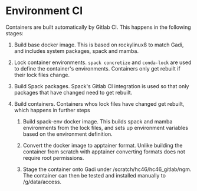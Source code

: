 # Environment CI

Containers are built automatically by Gitlab CI. This happens in the following stages:

1. Build base docker image. This is based on rockylinux8 to match Gadi, and
   includes system packages, spack and mamba.

2. Lock container environments. `spack concretize` and `conda-lock` are used to
   define the container's environments. Containers only get rebuilt if their
   lock files change.

3. Build Spack packages. Spack's Gitlab CI integration is used so that only
   packages that have changed need to get rebuilt.

4. Build containers. Containers whos lock files have changed get rebuilt, which
   happens in further steps

    1. Build spack-env docker image. This builds spack and mamba environments
       from the lock files, and sets up environment variables based on the
       environment definition.

    2. Convert the docker image to apptainer format. Unlike building the
       container from scratch with apptainer converting formats does not
       require root permissions.

    3. Stage the container onto Gadi under /scratch/hc46/hc46_gitlab/ngm. The
       container can then be tested and installed manually to /g/data/access.
